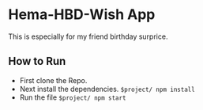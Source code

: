 # Hema-HBD-Wish App
This is especially for my friend birthday surprice.

## How to Run
- First clone the Repo.
- Next install the dependencies.
  ```$project/ npm install```
- Run the file
 ```$project/ npm start```
